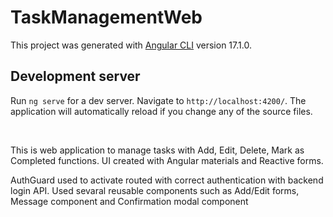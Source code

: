 # TaskManagementWeb

This project was generated with [Angular CLI](https://github.com/angular/angular-cli) version 17.1.0.

## Development server

Run `ng serve` for a dev server. Navigate to `http://localhost:4200/`. The application will automatically reload if you change any of the source files.

<br>

This is web application to manage tasks with Add, Edit, Delete, Mark as Completed functions. UI created with Angular materials and Reactive forms.

AuthGuard used to activate routed with correct authentication with backend login API. Used sevaral reusable components such as Add/Edit forms, Message component and Confirmation modal component
